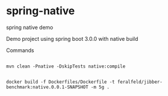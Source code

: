 # spring-native

spring native demo

Demo project using spring boot 3.0.0 with native build

Commands 

````shell

mvn clean -Pnative -DskipTests native:compile

````

````shell

docker build -f Dockerfiles/Dockerfile -t feralfeld/jibber-benchmark:native.0.0.1-SNAPSHOT -m 5g .

````

